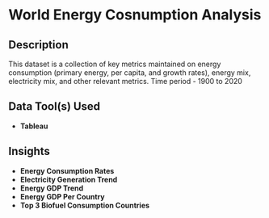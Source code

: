 <h1>World Energy Cosnumption Analysis</h1>

<h2>Description</h2>
This dataset is a collection of key metrics maintained on energy consumption (primary energy, per capita, and growth rates), energy mix, electricity mix, and 
other relevant metrics.
Time period - 1900 to 2020<br />

<h2>Data Tool(s) Used</h2>

- <b>Tableau</b>

<h2>Insights</h2>

- <b>Energy Consumption Rates</b> 
- <b>Electricity Generation Trend</b> 
- <b>Energy GDP Trend</b> 
- <b>Energy GDP Per Country</b> 
- <b>Top 3 Biofuel Consumption Countries</b> 
